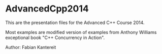 AdvancedCpp2014
===============

This are the presentation files for the Advanced C++ Course 2014.

Most examples are modified version of examples from Anthony Williams exceptional book "C++ Concurrency in Action".

Author: Fabian Kantereit
